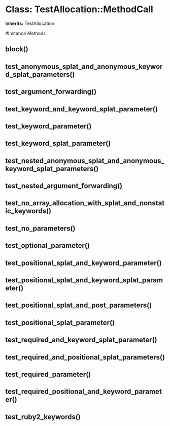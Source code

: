 # Class: TestAllocation::MethodCall
**Inherits:** TestAllocation
    




#Instance Methods
## block() [](#method-i-block)

## test_anonymous_splat_and_anonymous_keyword_splat_parameters() [](#method-i-test_anonymous_splat_and_anonymous_keyword_splat_parameters)

## test_argument_forwarding() [](#method-i-test_argument_forwarding)

## test_keyword_and_keyword_splat_parameter() [](#method-i-test_keyword_and_keyword_splat_parameter)

## test_keyword_parameter() [](#method-i-test_keyword_parameter)

## test_keyword_splat_parameter() [](#method-i-test_keyword_splat_parameter)

## test_nested_anonymous_splat_and_anonymous_keyword_splat_parameters() [](#method-i-test_nested_anonymous_splat_and_anonymous_keyword_splat_parameters)

## test_nested_argument_forwarding() [](#method-i-test_nested_argument_forwarding)

## test_no_array_allocation_with_splat_and_nonstatic_keywords() [](#method-i-test_no_array_allocation_with_splat_and_nonstatic_keywords)

## test_no_parameters() [](#method-i-test_no_parameters)

## test_optional_parameter() [](#method-i-test_optional_parameter)

## test_positional_splat_and_keyword_parameter() [](#method-i-test_positional_splat_and_keyword_parameter)

## test_positional_splat_and_keyword_splat_parameter() [](#method-i-test_positional_splat_and_keyword_splat_parameter)

## test_positional_splat_and_post_parameters() [](#method-i-test_positional_splat_and_post_parameters)

## test_positional_splat_parameter() [](#method-i-test_positional_splat_parameter)

## test_required_and_keyword_splat_parameter() [](#method-i-test_required_and_keyword_splat_parameter)

## test_required_and_positional_splat_parameters() [](#method-i-test_required_and_positional_splat_parameters)

## test_required_parameter() [](#method-i-test_required_parameter)

## test_required_positional_and_keyword_parameter() [](#method-i-test_required_positional_and_keyword_parameter)

## test_ruby2_keywords() [](#method-i-test_ruby2_keywords)

